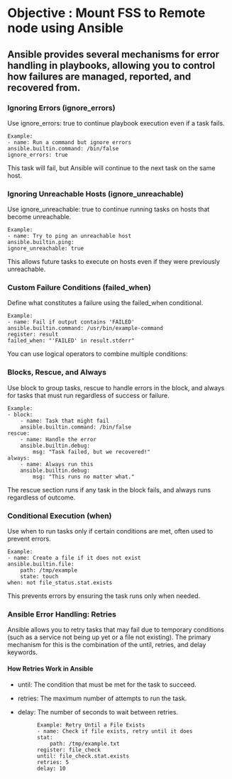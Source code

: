 # Objective : Mount FSS to Remote node using Ansible 

## Ansible provides several mechanisms for error handling in playbooks, allowing you to control how failures are managed, reported, and recovered from. 

### Ignoring Errors (ignore_errors)
Use ignore_errors: true to continue playbook execution even if a task fails.

    Example:
    - name: Run a command but ignore errors
    ansible.builtin.command: /bin/false
    ignore_errors: true

This task will fail, but Ansible will continue to the next task on the same host.

### Ignoring Unreachable Hosts (ignore_unreachable)
Use ignore_unreachable: true to continue running tasks on hosts that become unreachable.

    Example:
    - name: Try to ping an unreachable host
    ansible.builtin.ping:
    ignore_unreachable: true

This allows future tasks to execute on hosts even if they were previously unreachable.

### Custom Failure Conditions (failed_when)
Define what constitutes a failure using the failed_when conditional.

    Example:
    - name: Fail if output contains 'FAILED'
    ansible.builtin.command: /usr/bin/example-command
    register: result
    failed_when: "'FAILED' in result.stderr"

You can use logical operators to combine multiple conditions:

### Blocks, Rescue, and Always
Use block to group tasks, rescue to handle errors in the block, and always for tasks that must run regardless of success or failure.

    Example:
    - block:
        - name: Task that might fail
        ansible.builtin.command: /bin/false
    rescue:
        - name: Handle the error
        ansible.builtin.debug:
            msg: "Task failed, but we recovered!"
    always:
        - name: Always run this
        ansible.builtin.debug:
            msg: "This runs no matter what."

The rescue section runs if any task in the block fails, and always runs regardless of outcome.

###  Conditional Execution (when)
Use when to run tasks only if certain conditions are met, often used to prevent errors.

    Example:
    - name: Create a file if it does not exist
    ansible.builtin.file:
        path: /tmp/example
        state: touch
    when: not file_status.stat.exists

This prevents errors by ensuring the task runs only when needed.

###  Ansible Error Handling: Retries
Ansible allows you to retry tasks that may fail due to temporary conditions (such as a service not being up yet or a file not existing). The primary mechanism for this is the combination of the until, retries, and delay keywords.

#### How Retries Work in Ansible
- until: The condition that must be met for the task to succeed.
- retries: The maximum number of attempts to run the task.
- delay: The number of seconds to wait between retries.

            Example: Retry Until a File Exists
            - name: Check if file exists, retry until it does
            stat:
                path: /tmp/example.txt
            register: file_check
            until: file_check.stat.exists
            retries: 5
            delay: 10
